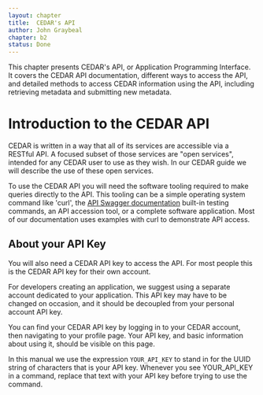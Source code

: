 ```yaml
---
layout: chapter
title:  CEDAR's API
author: John Graybeal
chapter: b2
status: Done
---
```


This chapter presents CEDAR's API, or Application Programming Interface. 
It covers the CEDAR API documentation, different ways to access the API,
and detailed methods to access CEDAR information using the API,
including retrieving metadata and submitting new metadata.

<h1>Introduction to the CEDAR API</h1>

CEDAR is written in a way that all of its services are accessible via a RESTful API.
A focused subset of those services are "open services",
intended for any CEDAR user to use as they wish.
In our CEDAR guide we will describe the use of these open services.

To use the CEDAR API you will need the software tooling 
required to make queries directly to the API.
This tooling can be a simple operating system command like 'curl', 
the [API Swagger documentation](https://resource.metadatacenter.org/api) 
built-in testing commands, 
an API accession tool, or a complete software application. 
Most of our documentation uses examples with curl to demonstrate API access.

<h2>About your API Key</h2>

You will also need a CEDAR API key to access the API. 
For most people this is the CEDAR API key for their own account.

For developers creating an application, 
we suggest using a separate account dedicated to your application.
This API key may have to be changed on occasion, 
and it should be decoupled from your personal account API key.

You can find your CEDAR API key by logging in to your CEDAR account,
then navigating to your profile page.
Your API key, and basic information about using it, should be visible on this page.

In this manual we use the expression `YOUR_API_KEY` to stand in for 
the UUID string of characters that is your API key. 
Whenever you see YOUR_API_KEY in a command, 
replace that text with your API key before trying to use the command.




